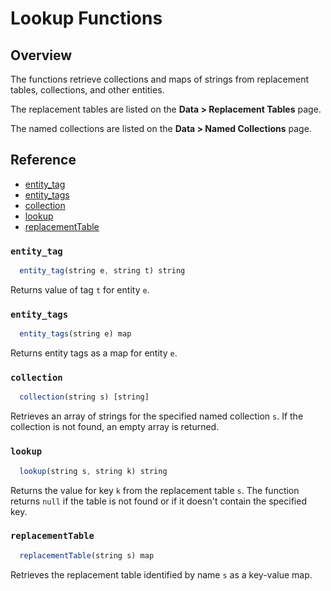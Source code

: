 # Lookup Functions

## Overview

The functions retrieve collections and maps of strings from replacement tables, collections, and other entities.

The replacement tables are listed on the **Data > Replacement Tables** page.

The named collections are listed on the **Data > Named Collections** page.

## Reference

* [entity_tag](#entity_tag)
* [entity_tags](#entity_tags)
* [collection](#collection)
* [lookup](#lookup)
* [replacementTable](#replacementtable)

### `entity_tag`

```javascript
  entity_tag(string e, string t) string
```

Returns value of tag `t` for entity `e`.

### `entity_tags`

```javascript
  entity_tags(string e) map
```
Returns entity tags as a map for entity `e`.

### `collection`

```javascript
  collection(string s) [string]
```

Retrieves an array of strings for the specified named collection `s`. If the collection is not found, an empty array is returned.

### `lookup`

```javascript
  lookup(string s, string k) string
```

Returns the value for key `k` from the replacement table `s`. The function returns `null` if the table is not found or if it doesn't contain the specified key.

### `replacementTable`

```javascript
  replacementTable(string s) map
```

Retrieves the replacement table identified by name `s` as a key-value map.

